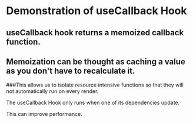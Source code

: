 # Demonstration of useCallback Hook

## useCallback hook returns a memoized callback function.
## Memoization can be thought as caching a value as you don't have to recalculate it.
###This allows us to isolate resource intensive functions so that they will not automatically run on every render.

The useCallback Hook only runs when one of its dependencies update.

This can improve performance.

